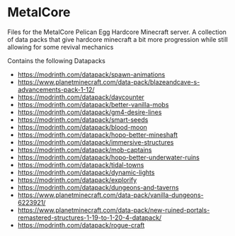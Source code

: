 # MetalCore
Files for the MetalCore Pelican Egg Hardcore Minecraft server. A collection of data packs that give hardcore minecraft a bit more progression while still allowing for some revival mechanics


Contains the following Datapacks
- https://modrinth.com/datapack/spawn-animations
- https://www.planetminecraft.com/data-pack/blazeandcave-s-advancements-pack-1-12/
- https://modrinth.com/datapack/daycounter
- https://modrinth.com/datapack/better-vanilla-mobs
- https://modrinth.com/datapack/gm4-desire-lines
- https://modrinth.com/datapack/smart-seeds
- https://modrinth.com/datapack/blood-moon
- https://modrinth.com/datapack/hopo-better-mineshaft
- https://modrinth.com/datapack/immersive-structures
- https://modrinth.com/datapack/mob-captains
- https://modrinth.com/datapack/hopo-better-underwater-ruins
- https://modrinth.com/datapack/tidal-towns
- https://modrinth.com/datapack/dynamic-lights
- https://modrinth.com/datapack/explorify
- https://modrinth.com/datapack/dungeons-and-taverns
- https://www.planetminecraft.com/data-pack/vanilla-dungeons-6223921/
- https://www.planetminecraft.com/data-pack/new-ruined-portals-remastered-structures-1-19-to-1-20-4-datapack/
- https://modrinth.com/datapack/rogue-craft

